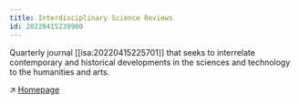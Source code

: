 ```yaml
---
title: Interdisciplinary Science Reviews
id: 20220415239900
---
```


Quarterly journal [[isa:20220415225701]] that seeks to interrelate contemporary and historical developments in the sciences and technology to the humanities and arts.

↗ [Homepage](http://www.isr-journal.org/​)

